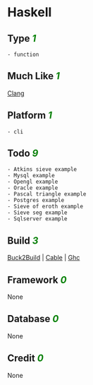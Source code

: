 # Haskell

## Type <i style='color:green;'>1</i>
	- function
## Much Like <i style='color:green;'>1</i>
[Clang](CLANG.md)
## Platform <i style='color:green;'>1</i>
	- cli
## Todo <i style='color:green;'>9</i>
	- Atkins sieve example
	- Mysql example
	- Opengl example
	- Oracle example
	- Pascal triangle example
	- Postgres example
	- Sieve of eroth example
	- Sieve seg example
	- Sqlserver example
## Build <i style='color:green;'>3</i>
[Buck2Build](https://github.com/bearddan2000?tab=repositories&q=haskell+buck2build&type=&language=&sort=) | [Cable](https://github.com/bearddan2000?tab=repositories&q=haskell+cable&type=&language=&sort=) | [Ghc](https://github.com/bearddan2000?tab=repositories&q=haskell+ghc&type=&language=&sort=)
## Framework <i style='color:green;'>0</i>
None
## Database <i style='color:green;'>0</i>
None
## Credit <i style='color:green;'>0</i>
None